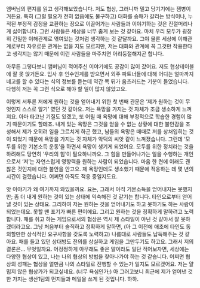 앰버님의 편지를 읽고 생각해보았습니다. 저도 협상, 그러니까 밀고 당기기에는 잼병이거든요. 특히 (그럴 필요가 전혀 없음에도 불구하고) 대화를 승패가 갈리는 방식이나, 누적된 부정적 감정을 교환하는 장으로 이끌어가는 사람들과 이야기하는 것은 진절머리나게 싫어합니다. 그런 사람들은 세상을 너무 좁게 보는 것 같아요. 마치 우리 모두가 굉장히 긴밀한 이해관계로 엮여있는 것처럼 생각하는 것 같달까요. 그야 물론 세상에 이해관계로부터 자유로운 관계는 없을 지도 모르지만, 저는 대화와 관계에 꼭 그것만 작용한다고 생각지는 않기 때문에 이런 사람들을 마주치면 어리둥절해지곤 합니다.

아무튼 그렇다보니 앰버님이 적어주신 이야기에도 공감이 많이 갔어요. 저도 협상테이블에 잘 못 앉거든요. 입사 후 인수인계를 받으면서 외주 파트너들에 대해 어디는 얼마까지 네고를 할 수 있다는 식의 정보를 듣는데 약간 목 뒤가 움츠러드는 기분이 들었습니다. 다행히 저는 꼭 그런 식으로 해야 할 일이 많지 않았고요.

이렇게 서투른 저에게 원하는 것을 얻어내기 위한 첫 번째 관문은 ‘제가 원하는 것이 무엇인지 스스로 알기’ 였던 것 같아요. 저는 욕망을 가지는 것 자체가 조금 생소하게 느껴져요. 아마 타고난 기질도 있겠고, 또 어릴 때 욕망에 대해 부정적으로 학습한 경험이 많기 때문이기도 할테죠. 내게 있는 욕망은 그것을 얻을 수 없는 상황에 대한 불안감을 조성해서 제가 오히려 일을 그르치게 하곤 했고, 남들의 욕망은 때때로 저를 상처입히는 것이 되었기 때문에 욕망을 가지는 것 자체가 악덕의 씨앗 같이 느껴졌습니다. 그런데 ‘모두를 위한 기본소득 운동’을 하면서 욕망이 생기게 되었어요. 모두를 위한 정치라는 것을 하려해도 당연히 ‘우리의 힘’이 필요하니까요. 그 힘을 만들어나가는 일을 수행하는 개인으로서 ‘저’는 자연스럽게 영향력을 원하는 사람이 되었습니다. 마음 한 켠에 이래도 괜찮은 것인지에 대한 불안을 안고요. 제 욕망인데도 생소했기 때문에 적응하는 데 몇 년의 시간이 걸렸습니다. 어쩌면 아직도 적응 중일지도요.

앗 이야기가 왜 여기까지 와있을까요. 요는, 그래서 아직 기본소득을 얻어내지는 못했지만; 좀 더 내게 원하는 것이 있는 상태에 익숙해진 것 같기는 합니다. 타인으로부터 얻어낼 것이 있는 상태요. 그리하여 저는 원하는 것을 얻어내기도 하고 못하기도 하는 사람이 되었는데요. 못할 땐 포기가 빠른 편이에요. 그리고 원하는 것을 정확하게 말하려고 노력합니다. 패를 쥐고 하는 게임으로서의 협상은 역시 제 스타일이 아닌 것 같아서 잘 못하겠더라고요. 그냥 처음부터 솔직하고 정확하게 말하면, (아 그 이전에 애초에 타인도 동의할만한 상식적인 요구사항을 갖도록 노력하고) 나름대로 사람들도 납득해주는 것 같아요. 패를 들고 있던 상대방도 전의를 상실하고 게임을 그만두기도 하고요. 그래서 저의 결론은... 무엇일까요. 어정쩡하게 아무래도 좋은 말이라도 일단 적어보자면, 세상에는 다양한 협상이 있고, 나는 나의 협상의 방법을 찾아나가야 하는 것 같습니다. 어쩌면 협상의 성패는 협상을 얼만큼 나의 스타일로 진행할 수 있는가 일지도 모르겠어요. 저는 얄밉지 않은 협상가가 되고싶네요. (너무 욕심인가;) 아 그러고보니 최근에 제가 얻어낸 것 한 가지는 생산1팀의 먼지들과 메일을 쓰게 된 것입니다. 하하.